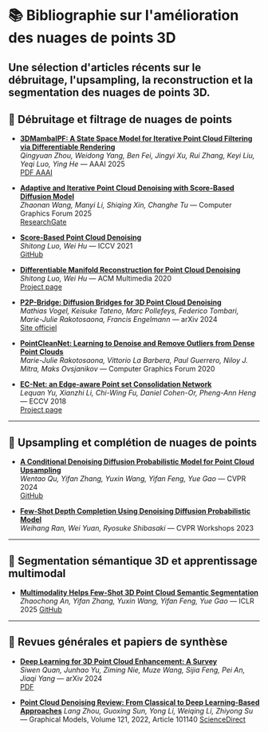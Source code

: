 # 📚 Bibliographie sur l'amélioration des nuages de points 3D

Une sélection d'articles récents sur le débruitage, l'upsampling, la reconstruction et la segmentation des nuages de points 3D.
---

## 🔧 Débruitage et filtrage de nuages de points

- **[3DMambaIPF: A State Space Model for Iterative Point Cloud Filtering via Differentiable Rendering](https://arxiv.org/abs/2404.05522)**  
  *Qingyuan Zhou, Weidong Yang, Ben Fei, Jingyi Xu, Rui Zhang, Keyi Liu, Yeqi Luo, Ying He* — AAAI 2025  
  [PDF AAAI](https://ojs.aaai.org/index.php/AAAI/article/download/33178/35333)

- **[Adaptive and Iterative Point Cloud Denoising with Score-Based Diffusion Model](https://onlinelibrary.wiley.com/doi/10.1111/cgf.70149)**  
  *Zhaonan Wang, Manyi Li, Shiqing Xin, Changhe Tu* — Computer Graphics Forum 2025  
  [ResearchGate](https://www.researchgate.net/publication/391002739_Adaptive_and_Iterative_Point_Cloud_Denoising_with_Score-Based_Diffusion_Model)

- **[Score-Based Point Cloud Denoising](https://arxiv.org/abs/2107.10981)**  
  *Shitong Luo, Wei Hu* — ICCV 2021  
  [GitHub](https://github.com/luost26/score-denoise)

- **[Differentiable Manifold Reconstruction for Point Cloud Denoising](https://arxiv.org/abs/2007.13551)**  
  *Shitong Luo, Wei Hu* — ACM Multimedia 2020  
  [Project page](https://luost.me/DMRDenoise/)

- **[P2P-Bridge: Diffusion Bridges for 3D Point Cloud Denoising](https://arxiv.org/abs/2408.16325)**  
  *Mathias Vogel, Keisuke Tateno, Marc Pollefeys, Federico Tombari, Marie-Julie Rakotosaona, Francis Engelmann* — arXiv 2024  
  [Site officiel](https://p2p-bridge.github.io)

- **[PointCleanNet: Learning to Denoise and Remove Outliers from Dense Point Clouds](https://arxiv.org/abs/1901.01060)**  
  *Marie-Julie Rakotosaona, Vittorio La Barbera, Paul Guerrero, Niloy J. Mitra, Maks Ovsjanikov* — Computer Graphics Forum 2020

- **[EC-Net: an Edge-aware Point set Consolidation Network](https://arxiv.org/abs/1807.06010)**  
  *Lequan Yu, Xianzhi Li, Chi-Wing Fu, Daniel Cohen-Or, Pheng-Ann Heng* — ECCV 2018  
  [Project page](https://github.com/yulequan/EC-Net)
---

## 🔼 Upsampling et complétion de nuages de points

- **[A Conditional Denoising Diffusion Probabilistic Model for Point Cloud Upsampling](https://arxiv.org/abs/2312.02719)**  
  *Wentao Qu, Yifan Zhang, Yuxin Wang, Yifan Feng, Yue Gao* — CVPR 2024  
  [GitHub](https://github.com/QWTforGithub/PUDM)

- **[Few-Shot Depth Completion Using Denoising Diffusion Probabilistic Model](https://openaccess.thecvf.com/content/CVPR2023W/PCV/html/Ran_Few-Shot_Depth_Completion_Using_Denoising_Diffusion_Probabilistic_Model_CVPRW_2023_paper.html)**  
  *Weihang Ran, Wei Yuan, Ryosuke Shibasaki* — CVPR Workshops 2023

---

## 🧠 Segmentation sémantique 3D et apprentissage multimodal

- **[Multimodality Helps Few-Shot 3D Point Cloud Semantic Segmentation](https://arxiv.org/abs/2410.22489)**  
  *Zhaochong An, Yifan Zhang, Yuxin Wang, Yifan Feng, Yue Gao* — ICLR 2025
  [GitHub](https://github.com/ZhaochongAn/Multimodality-3D-Few-Shot)

---

## 🧾 Revues générales et papiers de synthèse

- **[Deep Learning for 3D Point Cloud Enhancement: A Survey](https://arxiv.org/abs/2411.00857)**  
  *Siwen Quan, Junhao Yu, Ziming Nie, Muze Wang, Sijia Feng, Pei An, Jiaqi Yang* — arXiv 2024  
  [PDF](https://arxiv.org/pdf/2411.00857)

* **[Point Cloud Denoising Review: From Classical to Deep Learning-Based Approaches](https://doi.org/10.1016/j.gmod.2022.101140)**
  *Lang Zhou, Guoxing Sun, Yong Li, Weiqing Li, Zhiyong Su* — Graphical Models, Volume 121, 2022, Article 101140
  [ScienceDirect](https://www.sciencedirect.com/science/article/pii/S1524070322000170)


